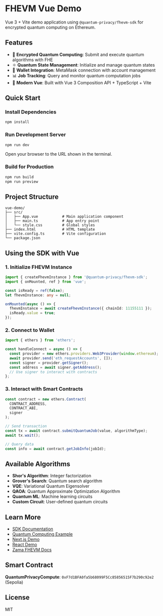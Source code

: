 # FHEVM Vue Demo

Vue 3 + Vite demo application using `@quantum-privacy/fhevm-sdk` for encrypted quantum computing on Ethereum.

## Features

- 🔐 **Encrypted Quantum Computing**: Submit and execute quantum algorithms with FHE
- ⚛️ **Quantum State Management**: Initialize and manage quantum states
- 👛 **Wallet Integration**: MetaMask connection with account management
- 📊 **Job Tracking**: Query and monitor quantum computation jobs
- 🎨 **Modern Vue**: Built with Vue 3 Composition API + TypeScript + Vite

## Quick Start

### Install Dependencies

```bash
npm install
```

### Run Development Server

```bash
npm run dev
```

Open your browser to the URL shown in the terminal.

### Build for Production

```bash
npm run build
npm run preview
```

## Project Structure

```
vue-demo/
├── src/
│   ├── App.vue           # Main application component
│   ├── main.ts           # App entry point
│   └── style.css         # Global styles
├── index.html            # HTML template
├── vite.config.ts        # Vite configuration
└── package.json
```

## Using the SDK with Vue

### 1. Initialize FHEVM Instance

```ts
import { createFhevmInstance } from '@quantum-privacy/fhevm-sdk';
import { onMounted, ref } from 'vue';

const isReady = ref(false);
let fhevmInstance: any = null;

onMounted(async () => {
  fhevmInstance = await createFhevmInstance({ chainId: 11155111 });
  isReady.value = true;
});
```

### 2. Connect to Wallet

```ts
import { ethers } from 'ethers';

const handleConnect = async () => {
  const provider = new ethers.providers.Web3Provider(window.ethereum);
  await provider.send('eth_requestAccounts', []);
  const signer = provider.getSigner();
  const address = await signer.getAddress();
  // Use signer to interact with contracts
};
```

### 3. Interact with Smart Contracts

```ts
const contract = new ethers.Contract(
  CONTRACT_ADDRESS,
  CONTRACT_ABI,
  signer
);

// Send transaction
const tx = await contract.submitQuantumJob(value, algorithmType);
await tx.wait();

// Query data
const info = await contract.getJobInfo(jobId);
```

## Available Algorithms

- **Shor's Algorithm**: Integer factorization
- **Grover's Search**: Quantum search algorithm
- **VQE**: Variational Quantum Eigensolver
- **QAOA**: Quantum Approximate Optimization Algorithm
- **Quantum ML**: Machine learning circuits
- **Custom Circuit**: User-defined quantum circuits

## Learn More

- [SDK Documentation](../../packages/fhevm-sdk/README.md)
- [Quantum Computing Example](../quantum-computing/README.md)
- [Next.js Demo](../nextjs-demo/README.md)
- [React Demo](../react-demo/README.md)
- [Zama FHEVM Docs](https://docs.zama.ai/fhevm)

## Smart Contract

**QuantumPrivacyCompute**: `0xF7d1BFA0fa5b68099F5Cc85856515F7b290c92e2` (Sepolia)

## License

MIT
